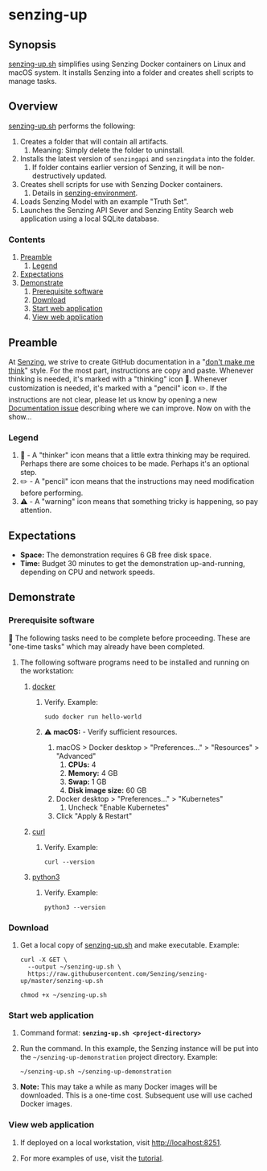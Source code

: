 # senzing-up

## Synopsis

[senzing-up.sh](senzing-up.sh) simplifies using Senzing Docker containers on Linux and macOS system.
It installs Senzing into a folder and creates shell scripts to manage tasks.

## Overview

[senzing-up.sh](senzing-up.sh) performs the following:

1. Creates a folder that will contain all artifacts.
    1. Meaning: Simply delete the folder to uninstall.
1. Installs the latest version of `senzingapi` and `senzingdata` into the folder.
    1. If folder contains earlier version of Senzing, it will be non-destructively updated.
1. Creates shell scripts for use with Senzing Docker containers.
    1. Details in [senzing-environment](https://github.com/Senzing/senzing-environment).
1. Loads Senzing Model with an example "Truth Set".
1. Launches the Senzing API Sever and Senzing Entity Search web application using a local SQLite database.

### Contents

1. [Preamble](#preamble)
    1. [Legend](#legend)
1. [Expectations](#expectations)
1. [Demonstrate](#demonstrate)
    1. [Prerequisite software](#prerequisite-software)
    1. [Download](#download)
    1. [Start web application](#start-web-application)
    1. [View web application](#view-web-application)

## Preamble

At [Senzing](http://senzing.com),
we strive to create GitHub documentation in a
"[don't make me think](https://github.com/Senzing/knowledge-base/blob/master/WHATIS/dont-make-me-think.md)" style.
For the most part, instructions are copy and paste.
Whenever thinking is needed, it's marked with a "thinking" icon :thinking:.
Whenever customization is needed, it's marked with a "pencil" icon :pencil2:.
If the instructions are not clear, please let us know by opening a new
[Documentation issue](https://github.com/Senzing/template-python/issues/new?template=documentation_request.md)
describing where we can improve.   Now on with the show...

### Legend

1. :thinking: - A "thinker" icon means that a little extra thinking may be required.
   Perhaps there are some choices to be made.
   Perhaps it's an optional step.
1. :pencil2: - A "pencil" icon means that the instructions may need modification before performing.
1. :warning: - A "warning" icon means that something tricky is happening, so pay attention.

## Expectations

- **Space:** The demonstration requires 6 GB free disk space.
- **Time:** Budget 30 minutes to get the demonstration up-and-running, depending on CPU and network speeds.

## Demonstrate

### Prerequisite software

:thinking: The following tasks need to be complete before proceeding.
These are "one-time tasks" which may already have been completed.

1. The following software programs need to be installed and running on the workstation:
    1. [docker](https://github.com/Senzing/knowledge-base/blob/master/HOWTO/install-docker.md)
        1. Verify.
           Example:

            ```console
            sudo docker run hello-world
            ```

        1. :warning: **macOS:** - Verify sufficient resources.
            1. macOS > Docker desktop > "Preferences..." > "Resources" > "Advanced"
                1. **CPUs:** 4
                1. **Memory:** 4 GB
                1. **Swap:** 1 GB
                1. **Disk image size:** 60 GB
            1. Docker desktop > "Preferences..." > "Kubernetes"
                1. Uncheck "Enable Kubernetes"
            1. Click "Apply & Restart"

    1. [curl](https://github.com/Senzing/knowledge-base/blob/master/HOWTO/install-curl.md)
        1. Verify.
           Example:

            ```console
            curl --version
            ```

    1. [python3](https://github.com/Senzing/knowledge-base/blob/master/HOWTO/install-python-3.md)
        1. Verify.
           Example:

            ```console
            python3 --version
            ```

### Download

1. Get a local copy of
   [senzing-up.sh](https://raw.githubusercontent.com/Senzing/senzing-up/master/senzing-up.sh)
   and make executable.
   Example:

    ```console
    curl -X GET \
      --output ~/senzing-up.sh \
      https://raw.githubusercontent.com/Senzing/senzing-up/master/senzing-up.sh

    chmod +x ~/senzing-up.sh
    ```

### Start web application

1. Command format: **`senzing-up.sh <project-directory>`**
1. Run the command.
   In this example, the Senzing instance will be put into the `~/senzing-up-demonstration` project directory.
   Example:

    ```console
    ~/senzing-up.sh ~/senzing-up-demonstration
    ```

1. **Note:** This may take a while as many Docker images will be downloaded.
   This is a one-time cost.
   Subsequent use will use cached Docker images.

### View web application

1. If deployed on a local workstation, visit [http://localhost:8251](http://localhost:8251).

1. For more examples of use, visit the
   [tutorial](docs/tutorial.md).
